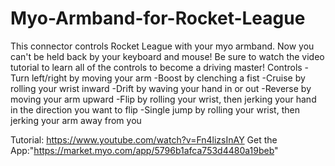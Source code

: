 # Myo-Armband-for-Rocket-League
This connector controls Rocket League with your myo armband. Now you can't be held back by your keyboard and mouse! Be sure to watch the video tutorial to learn all of the controls to become a driving master!
Controls
-Turn left/right by moving your arm
-Boost by clenching a fist
-Cruise by rolling your wrist inward
-Drift by waving your hand in or out
-Reverse by moving your arm upward
-Flip by rolling your wrist, then jerking your hand in the direction you want to flip
-Single jump by rolling your wrist, then jerking your arm away from you

Tutorial: https://www.youtube.com/watch?v=Fn4lizsInAY
Get the App:"https://market.myo.com/app/5796b1afca753d4480a19beb"

